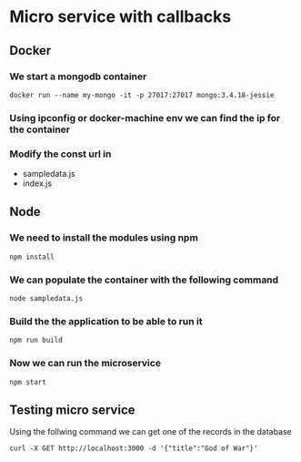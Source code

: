 # Micro service with callbacks

## Docker

### We start a mongodb container

`docker run --name my-mongo -it -p 27017:27017 mongo:3.4.18-jessie`

### Using ipconfig or docker-machine env we can find the ip for the container

### Modify the const url in

- sampledata.js
- index.js

## Node

### We need to install the modules using npm

`npm install`

### We can populate the container with the following command

`node sampledata.js`

### Build the the application to be able to run it

`npm run build`

### Now we can run the microservice

`npm start`

## Testing micro service

Using the follwing command we can get one of the records in the database

`curl -X GET http://localhost:3000 -d '{"title":"God of War"}'`
